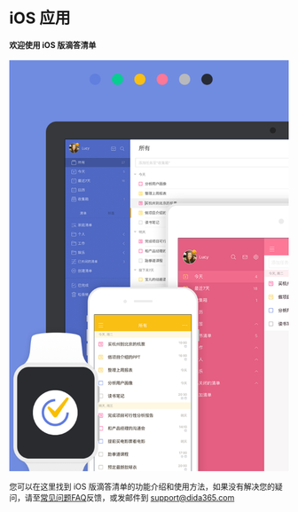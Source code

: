 # iOS 应用

#### 欢迎使用 iOS 版滴答清单

![](./images/ios/Cover.png)

您可以在这里找到 iOS 版滴答清单的功能介绍和使用方法，如果没有解决您的疑问，请至[常见问题FAQ](https://help.dida365.com/faqs)反馈，或发邮件到 support@dida365.com

